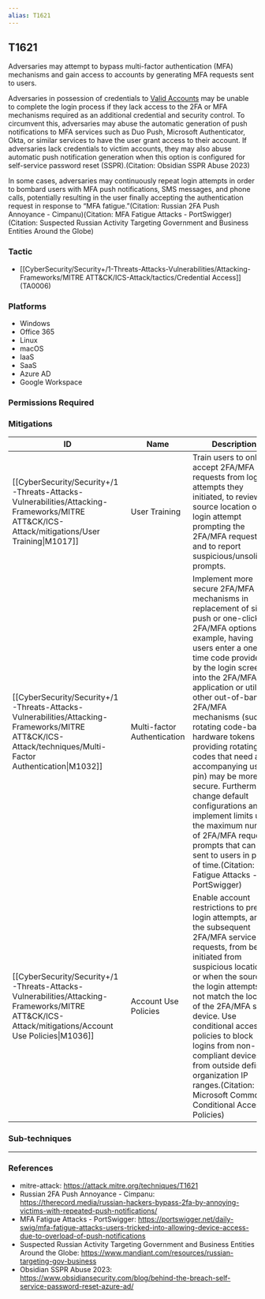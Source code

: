 ```yaml
---
alias: T1621
---
```


## T1621

Adversaries may attempt to bypass multi-factor authentication (MFA) mechanisms and gain access to accounts by generating MFA requests sent to users.

Adversaries in possession of credentials to [Valid Accounts](https://attack.mitre.org/techniques/T1078) may be unable to complete the login process if they lack access to the 2FA or MFA mechanisms required as an additional credential and security control. To circumvent this, adversaries may abuse the automatic generation of push notifications to MFA services such as Duo Push, Microsoft Authenticator, Okta, or similar services to have the user grant access to their account. If adversaries lack credentials to victim accounts, they may also abuse automatic push notification generation when this option is configured for self-service password reset (SSPR).(Citation: Obsidian SSPR Abuse 2023)

In some cases, adversaries may continuously repeat login attempts in order to bombard users with MFA push notifications, SMS messages, and phone calls, potentially resulting in the user finally accepting the authentication request in response to “MFA fatigue.”(Citation: Russian 2FA Push Annoyance - Cimpanu)(Citation: MFA Fatigue Attacks - PortSwigger)(Citation: Suspected Russian Activity Targeting Government and Business Entities Around the Globe)


### Tactic
- [[CyberSecurity/Security+/1-Threats-Attacks-Vulnerabilities/Attacking-Frameworks/MITRE ATT&CK/ICS-Attack/tactics/Credential Access]] (TA0006)

### Platforms
- Windows
- Office 365
- Linux
- macOS
- IaaS
- SaaS
- Azure AD
- Google Workspace

### Permissions Required

### Mitigations

| ID | Name | Description |
| --- | --- | --- |
| [[CyberSecurity/Security+/1-Threats-Attacks-Vulnerabilities/Attacking-Frameworks/MITRE ATT&CK/ICS-Attack/mitigations/User Training\|M1017]] | User Training | Train users to only accept 2FA/MFA requests from login attempts they initiated, to review source location of the login attempt prompting the 2FA/MFA requests, and to report suspicious/unsolicited prompts. |
| [[CyberSecurity/Security+/1-Threats-Attacks-Vulnerabilities/Attacking-Frameworks/MITRE ATT&CK/ICS-Attack/techniques/Multi-Factor Authentication\|M1032]] | Multi-factor Authentication | Implement more secure 2FA/MFA mechanisms in replacement of simple push or one-click 2FA/MFA options. For example, having users enter a one-time code provided by the login screen into the 2FA/MFA application or utilizing other out-of-band 2FA/MFA mechanisms (such as rotating code-based hardware tokens providing rotating codes that need an accompanying user pin) may be more secure. Furthermore, change default configurations and implement limits upon the maximum number of 2FA/MFA request prompts that can be sent to users in period of time.(Citation: MFA Fatigue Attacks - PortSwigger) |
| [[CyberSecurity/Security+/1-Threats-Attacks-Vulnerabilities/Attacking-Frameworks/MITRE ATT&CK/ICS-Attack/mitigations/Account Use Policies\|M1036]] | Account Use Policies | Enable account restrictions to prevent login attempts, and the subsequent 2FA/MFA service requests, from being initiated from suspicious locations or when the source of the login attempts do not match the location of the 2FA/MFA smart device. Use conditional access policies to block logins from non-compliant devices or from outside defined organization IP ranges.(Citation: Microsoft Common Conditional Access Policies) |

### Sub-techniques


---
### References

- mitre-attack: https://attack.mitre.org/techniques/T1621
- Russian 2FA Push Annoyance - Cimpanu: https://therecord.media/russian-hackers-bypass-2fa-by-annoying-victims-with-repeated-push-notifications/
- MFA Fatigue Attacks - PortSwigger: https://portswigger.net/daily-swig/mfa-fatigue-attacks-users-tricked-into-allowing-device-access-due-to-overload-of-push-notifications
- Suspected Russian Activity Targeting Government and Business Entities Around the Globe: https://www.mandiant.com/resources/russian-targeting-gov-business
- Obsidian SSPR Abuse 2023: https://www.obsidiansecurity.com/blog/behind-the-breach-self-service-password-reset-azure-ad/
